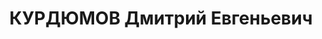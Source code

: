 ---
title: КУРДЮМОВ Дмитрий Евгеньевич
description: "Род. в 1884, Москва, русский, обр.: высшее, б/п. Проживал: Москва, ул.\
  \ Обуха, д. 16 кв. 14. Пом. гл. инженера в Тресте крупноблочного строительства Моссовета.\
  \ \n  Арестован 16.09.1937. Обв. в шпионаже и участии в антисоветской монархической\
  \ шпионско-террористической организации. Приговор: ВК ВС СССР, 15.11.1937 – ВМН.\
  \ Расстрелян 15.11.1937, г.Москва. \n  Реабилитирован ВК ВС СССР 26.05.1956"
---